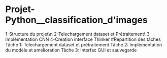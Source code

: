 # Projet-Python__classification_d'images 

   1-Structure du projet\n
   2-Telechargement dataset et Prétraitement\\
   3-Implémentation CNN
   4-Creation interface Thinker
#Repartition des tâches
 Tâche 1:
    Telechargement dataset et prétraitement
Tâche 2:
    Implémentation du modèle et amélioration
Tâche 3:
    Interfac GUI et sauvegarde

